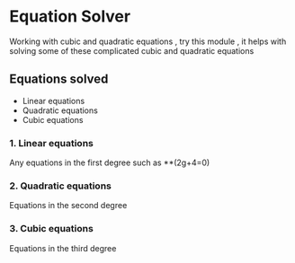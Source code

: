 # Equation Solver
Working with cubic and quadratic equations , try this module , it helps with solving some of these complicated cubic and quadratic equations 

## Equations solved
- Linear equations
- Quadratic equations
- Cubic equations

### 1. Linear equations 
  Any equations in the first degree such as **(2g+4=0)
  
### 2. Quadratic equations 
  Equations in the second degree 
  
### 3. Cubic equations 
  Equations in the third degree

